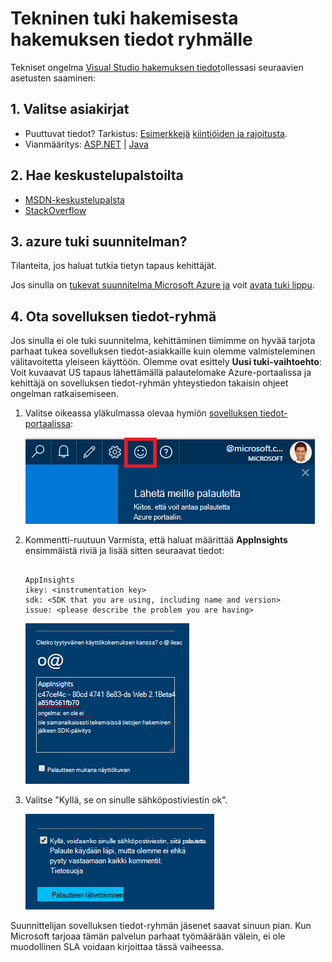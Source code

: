 <properties 
    pageTitle="Tekninen tuki hakemisesta hakemuksen tiedot ryhmälle | Microsoft Azure" 
    description="Tapauksen, edellyttää erityistä tukea sovelluksen havainnollistamisen kehittäminen kuulumisia ollessasi tällä siitä, miten voit lähettää tiedot tuesta." 
    services="application-insights" 
    documentationCenter=""
    authors="alexbulankou" 
    manager="douge"/>
 
<tags 
    ms.service="application-insights" 
    ms.workload="tbd" 
    ms.tgt_pltfrm="ibiza" 
    ms.devlang="na" 
    ms.topic="article" 
    ms.date="06/01/2016" 
    ms.author="albulank"/>
    
# <a name="how-to-get-technical-support-from-application-insights-development-team"></a>Tekninen tuki hakemisesta hakemuksen tiedot ryhmälle
    
Tekniset ongelma [Visual Studio hakemuksen tiedot](app-insights-overview.md)ollessasi seuraavien asetusten saaminen:

## <a name="1-check-the-documents"></a>1. Valitse asiakirjat

* Puuttuvat tiedot? Tarkistus: [Esimerkkejä](app-insights-sampling.md) [kiintiöiden ja rajoitusta](app-insights-pricing.md).
* Vianmääritys: [ASP.NET](app-insights-troubleshoot-faq.md) | [Java](app-insights-java-troubleshoot.md)

## <a name="2-search-the-forums"></a>2. Hae keskustelupalstoilta

* [MSDN-keskustelupalsta](https://social.msdn.microsoft.com/Forums/vstudio/home?forum=ApplicationInsights)
* [StackOverflow](http://stackoverflow.com/questions/tagged/ms-application-insights)

## <a name="3-azure-support-plan"></a>3. azure tuki suunnitelman?

Tilanteita, jos haluat tutkia tietyn tapaus kehittäjät. 

Jos sinulla on [tukevat suunnitelma Microsoft Azure ja](https://azure.microsoft.com/support/plans/) voit [avata tuki lippu](https://portal.azure.com/?#blade/Microsoft_Azure_Support/HelpAndSupportBlade).

## <a name="4-contact-the-application-insights-team"></a>4. Ota sovelluksen tiedot-ryhmä

Jos sinulla ei ole tuki suunnitelma, kehittäminen tiimimme on hyvää tarjota parhaat tukea sovelluksen tiedot-asiakkaille kuin olemme valmisteleminen välitavoitetta yleiseen käyttöön. Olemme ovat esittely **Uusi tuki-vaihtoehto**: Voit kuvaavat US tapaus lähettämällä palautelomake Azure-portaalissa ja kehittäjä on sovelluksen tiedot-ryhmän yhteystiedon takaisin ohjeet ongelman ratkaisemiseen.


1. Valitse oikeassa yläkulmassa olevaa hymiön [sovelluksen tiedot-portaalissa](https://portal.azure.com):  

    ![Palaute-painike](./media/app-insights-get-dev-support/01.png)   

2. Kommentti-ruutuun Varmista, että haluat määrittää **AppInsights** ensimmäistä riviä ja lisää sitten seuraavat tiedot:   

    ```

    AppInsights   
    ikey: <instrumentation key>   
    sdk: <SDK that you are using, including name and version>  
    issue: <please describe the problem you are having>

    ```   

    ![Palaute-valintaikkuna](./media/app-insights-get-dev-support/02.png)   

3. Valitse "Kyllä, se on sinulle sähköpostiviestin ok". 

    ![Lähetä osa](./media/app-insights-get-dev-support/03.png)  

Suunnittelijan sovelluksen tiedot-ryhmän jäsenet saavat sinuun pian. Kun Microsoft tarjoaa tämän palvelun parhaat työmäärään välein, ei ole muodollinen SLA voidaan kirjoittaa tässä vaiheessa.


